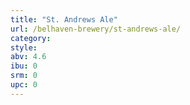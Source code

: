 ```yaml
---
title: "St. Andrews Ale"
url: /belhaven-brewery/st-andrews-ale/
category: 
style: 
abv: 4.6
ibu: 0
srm: 0
upc: 0
---
```


